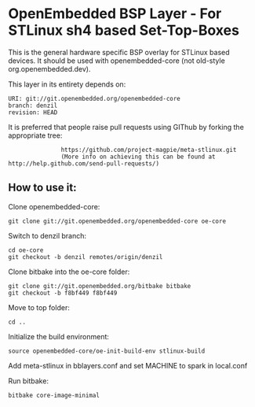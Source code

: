 OpenEmbedded BSP Layer - For STLinux sh4 based Set-Top-Boxes 
============================================================

This is the general hardware specific BSP overlay for STLinux based devices.
It should be used with openembedded-core (not old-style org.openembedded.dev).


This layer in its entirety depends on:

    URI: git://git.openembedded.org/openembedded-core
    branch: denzil 
    revision: HEAD

It is preferred that people raise pull requests using GIThub by forking the appropriate tree:

                   https://github.com/project-magpie/meta-stlinux.git
                   (More info on achieving this can be found at http://help.github.com/send-pull-requests/)


How to use it:
--------------

Clone openembedded-core:

    git clone git://git.openembedded.org/openembedded-core oe-core

Switch to denzil branch:

    cd oe-core
    git checkout -b denzil remotes/origin/denzil

Clone bitbake into the oe-core folder:

    git clone git://git.openembedded.org/bitbake bitbake
    git checkout -b f8bf449 f8bf449

Move to top folder:

    cd ..
Initialize the build environment:

    source openembedded-core/oe-init-build-env stlinux-build

Add meta-stlinux in bblayers.conf and set MACHINE to spark in local.conf

Run bitbake: 

    bitbake core-image-minimal 


